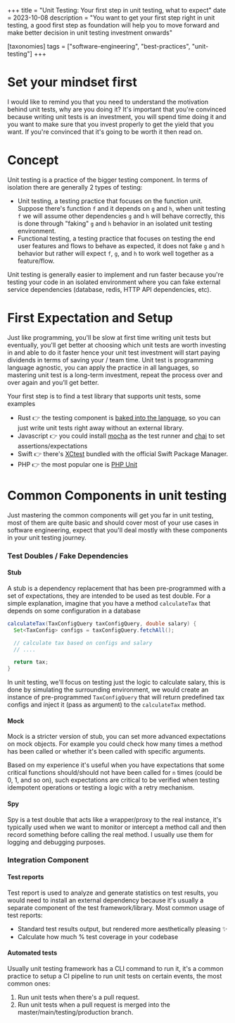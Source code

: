 +++
title = "Unit Testing: Your first step in unit testing, what to expect"
date = 2023-10-08
description = "You want to get your first step right in unit testing, a good first step as foundation will help you to move forward and make better decision in unit testing investment onwards"

[taxonomies]
tags = ["software-engineering", "best-practices", "unit-testing"]
+++


# Set your mindset first
I would like to remind you that you need to understand the motivation behind unit tests,
why are you doing it? It's important that you're convinced because writing unit tests is an investment,
you will spend time doing it and you want to make sure that you invest properly to get the yield that you want.
If you're convinced that it's going to be worth it then read on.

# Concept
Unit testing is a practice of the bigger testing component. In terms of isolation there are generally 2 types of testing:
* Unit testing, a testing practice that focuses on the function unit. Suppose there's function `f` and it depends on `g` and `h`,
when unit testing `f` we will assume other dependencies `g` and `h` will behave correctly, this is done through "faking" `g` and `h` behavior in
an isolated unit testing environment.
* Functional testing, a testing practice that focuses on testing the end user features and flows to behave as expected, it does not fake `g` and `h` behavior
but rather will expect `f`, `g`, and `h` to work well together as a feature/flow.

Unit testing is generally easier to implement and run faster because you're testing your code in an isolated environment
where you can fake external service dependencies (database, redis, HTTP API dependencies, etc).

# First Expectation and Setup
Just like programming, you'll be slow at first time writing unit tests but eventually,
you'll get better at choosing which unit tests are worth investing in and able to do it faster hence your unit test investment will start paying dividends in terms of
saving your / team time. Unit test is programming language agnostic, you can apply the practice in all languages, so
mastering unit test is a long-term investment, repeat the process over and over again and you’ll get better.

Your first step is to find a test library that supports unit tests, some examples
* Rust 👉 the testing component is [baked into the language](https://doc.rust-lang.org/rust-by-example/testing/unit_testing.html), so you can just write unit tests right away without an external library.
* Javascript 👉 you could install [mocha](https://mochajs.org) as the test runner and [chai](https://www.chaijs.com) to set assertions/expectations
* Swift 👉 there's [XCtest](https://www.swift.org/server/guides/testing.html) bundled with the official Swift Package Manager.
* PHP 👉 the most popular one is [PHP Unit](https://phpunit.de)


# Common Components in unit testing
Just mastering the common components will get you far in unit testing,
most of them are quite basic and should cover most of your use cases in software engineering,
expect that you'll deal mostly with these components in your unit testing journey.

### Test Doubles / Fake Dependencies
#### Stub
A stub is a dependency replacement that has been pre-programmed with a set of expectations,
they are intended to be used as test double. For a simple explanation, imagine that you have a method `calculateTax` that
depends on some configuration in a database
```java
calculateTax(TaxConfigQuery taxConfigQuery, double salary) {
  Set<TaxConfig> configs = taxConfigQuery.fetchAll();

  // calculate tax based on configs and salary
  // ....

  return tax;
}
```

In unit testing, we'll focus on testing just the logic to calculate salary, this is done by simulating the surrounding environment,
we would create an instance of pre-programmed `TaxConfigQuery` that will return predefined tax configs and inject it (pass as argument)
to the `calculateTax` method.

#### Mock
Mock is a stricter version of stub, you can set more advanced expectations on mock objects. For example
you could check how many times a method has been called or whether it's been called with specific arguments.

Based on my experience it's useful when you have expectations that some critical functions should/should not have
been called for `n` times (could be 0, 1, and so on), such expectations are critical to be verified
when testing idempotent operations or testing a logic with a retry mechanism.


#### Spy
Spy is a test double that acts like a wrapper/proxy to the real instance, it's typically used
when we want to monitor or intercept a method call and then record something before calling the real method.
I usually use them for logging and debugging purposes.


### Integration Component
#### Test reports
Test report is used to analyze and generate statistics on test results,
you would need to install an external dependency because it's usually a separate component of the test framework/library. Most common usage of test reports:
* Standard test results output, but rendered more aesthetically pleasing ✨
* Calculate how much % test coverage in your codebase

#### Automated tests
Usually unit testing framework has a CLI command to run it,
it's a common  practice to  setup a CI pipeline to run unit tests on certain events,
the most common ones:
1. Run unit tests when there's a pull request.
2. Run unit tests when a pull request is merged into the master/main/testing/production branch.

